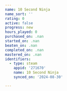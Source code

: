 ```yaml
---
name: 10 Second Ninja
name_sort: ''
rating: 0
active: false
progress: new
hours_played: 0
purchased_on: .nan
started_on: .nan
beaten_on: .nan
completed_on: .nan
mastered_on: .nan
identifiers:
  - type: steam
    appid: '271670'
    name: 10 Second Ninja
    synced_on: '2024-08-30'

---
```

